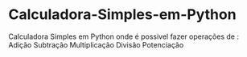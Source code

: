 # Calculadora-Simples-em-Python
Calculadora Simples em Python onde é possivel fazer operações de :
Adição
Subtração
Multiplicação
Divisão
Potenciação
